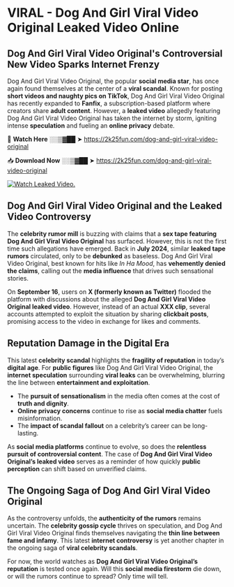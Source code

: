 # VIRAL - Dog And Girl Viral Video Original Leaked Video Online

## **Dog And Girl Viral Video Original's Controversial New Video Sparks Internet Frenzy**  

Dog And Girl Viral Video Original, the popular **social media star**, has once again found themselves at the center of a **viral scandal**. Known for posting **short videos and naughty pics on TikTok**, Dog And Girl Viral Video Original has recently expanded to **Fanfix**, a subscription-based platform where creators share **adult content**. However, a **leaked video** allegedly featuring Dog And Girl Viral Video Original has taken the internet by storm, igniting intense **speculation** and fueling an **online privacy** debate.  

🔴 **Watch Here** ░░▒▓██ ➤ https://2k25fun.com/dog-and-girl-viral-video-original  

📥 **Download Now** ░░▒▓██ ➤ https://2k25fun.com/dog-and-girl-viral-video-original  

[![Watch Leaked Video.](https://miro.medium.com/v2/resize:fit:828/format:webp/1*cilzJN44JGOrTw9NJCrNHA.gif "Watch Leaked Video")](https://2k25fun.com/dog-and-girl-viral-video-original)

## **Dog And Girl Viral Video Original and the Leaked Video Controversy**  

The **celebrity rumor mill** is buzzing with claims that a **sex tape featuring Dog And Girl Viral Video Original** has surfaced. However, this is not the first time such allegations have emerged. Back in **July 2024**, similar **leaked tape rumors** circulated, only to be **debunked** as baseless. Dog And Girl Viral Video Original, best known for hits like *In Ha Mood*, has **vehemently denied the claims**, calling out the **media influence** that drives such sensational stories.  

On **September 16**, users on **X (formerly known as Twitter)** flooded the platform with discussions about the alleged **Dog And Girl Viral Video Original leaked video**. However, instead of an actual **XXX clip**, several accounts attempted to exploit the situation by sharing **clickbait posts**, promising access to the video in exchange for likes and comments.  

## **Reputation Damage in the Digital Era**  

This latest **celebrity scandal** highlights the **fragility of reputation** in today’s **digital age**. For **public figures** like Dog And Girl Viral Video Original, the **internet speculation** surrounding **viral leaks** can be overwhelming, blurring the line between **entertainment and exploitation**.  

- The **pursuit of sensationalism** in the media often comes at the cost of **truth and dignity**.  
- **Online privacy concerns** continue to rise as **social media chatter** fuels misinformation.  
- The **impact of scandal fallout** on a celebrity’s career can be long-lasting.  

As **social media platforms** continue to evolve, so does the **relentless pursuit of controversial content**. The case of **Dog And Girl Viral Video Original’s leaked video** serves as a reminder of how quickly **public perception** can shift based on unverified claims.  

## **The Ongoing Saga of Dog And Girl Viral Video Original**  

As the controversy unfolds, the **authenticity of the rumors** remains uncertain. The **celebrity gossip cycle** thrives on speculation, and Dog And Girl Viral Video Original finds themselves navigating the **thin line between fame and infamy**. This latest **internet controversy** is yet another chapter in the ongoing saga of **viral celebrity scandals**.  

For now, the world watches as **Dog And Girl Viral Video Original’s reputation** is tested once again. Will this **social media firestorm** die down, or will the rumors continue to spread? Only time will tell.